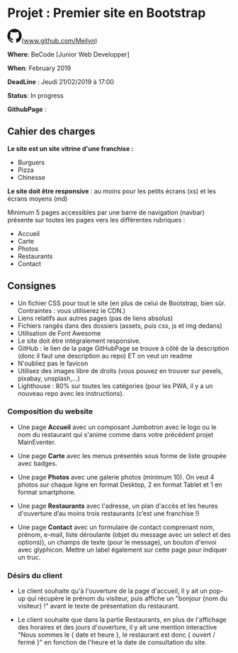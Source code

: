 # Projet : Premier site en Bootstrap


![Meilyn Andrade GitHub](assets/img/32px.png)(www.github.com/Meilyn)


**Where**: BeCode [Junior Web Developper]

**When**: February 2019 

**DeadLine** : Jeudi 21/02/2019 à 17:00

**Status**: In progress

**GithubPage** : 


## Cahier des charges


**Le site est un site vitrine d'une franchise :** 

* Burguers
* Pizza
* Chinesse

**Le site doit être responsive** : au moins pour les petits écrans (xs) et les écrans moyens (md)

Minimum 5 pages accessibles par une barre de navigation (navbar) présente sur toutes les pages vers les différentes rubriques :
 
* Accueil 
* Carte 
* Photos 
* Restaurants 
* Contact

## Consignes
- Un fichier CSS pour tout le site (en plus de celui de Bootstrap, bien sûr. Contraintes : vous utiliserez le CDN.)
- Liens relatifs aux autres pages (pas de liens absolus)
- Fichiers rangés dans des dossiers (assets, puis css, js et img dedans)
- Utilisation de Font Awesome
- Le site doit être intégralement responsive.
- GitHub : le lien de la page GitHubPage se trouve à côté de la description (donc il faut une description au repo) ET on veut un readme
- N'oubliez pas le favicon
- Utilisez des images libre de droits (vous pouvez en trouver sur pexels, pixabay, unsplash,...)
- Lighthouse : 80% sur toutes les catégories (pour les PWA, il y a un nouveau repo avec les instructions).

### Composition du website

- Une page **Accueil** avec un composant Jumbotron avec le logo ou le nom du restaurant qui s'anime comme dans votre précédent projet MainEventer.

- Une page **Carte** avec les menus présentés sous forme de liste groupée avec badges.

- Une page **Photos** avec une galerie photos (minimum 10). On veut 4 photos sur chaque ligne en format Desktop, 2 en format Tablet et 1 en format smartphone.

- Une page **Restaurants** avec l'adresse, un plan d'accès et les heures d'ouverture d’au moins trois restaurants (c’est une franchise !)

- Une page **Contact** avec un formulaire de contact comprenant nom, prénom, e-mail, liste déroulante (objet du message avec un select et des options)), un champs de texte (pour le message), un bouton d'envoi avec glyphicon. Mettre un label également sur cette page pour indiquer un truc.

### Désirs du client

- Le client souhaite qu'à l'ouverture de la page d'accueil, il y ait un pop-up qui récupère le prénom du visiteur, puis affiche un "bonjour {nom du visiteur} !" avant le texte de présentation du restaurant.

- Le client souhaite que dans la partie Restaurants, en plus de l'affichage des horaires et des jours d'ouverture, il y ait une mention interactive "Nous sommes le { date et heure }, le restaurant est donc { ouvert / fermé }" en fonction de l'heure et la date de consultation du site.

